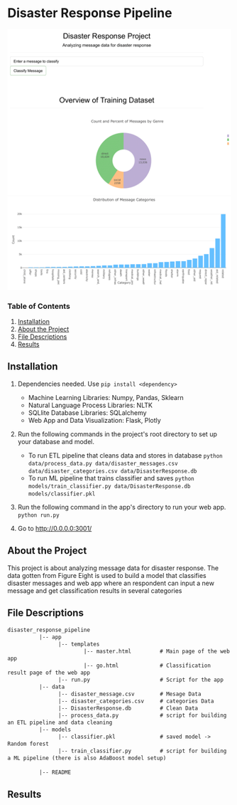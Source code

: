 # Disaster Response Pipeline 


<img src="figures/mainpage/main1.png"  />
<img src="figures/mainpage/main2.png"  />


### Table of Contents

1. [Installation](#installation)
2. [About the Project](#motivation)
3. [File Descriptions](#files)
4. [Results](#results)

## Installation <a name="installation"></a>

1. Dependencies needed. Use `pip install <dependency>` 
    - Machine Learning Libraries: Numpy, Pandas, Sklearn
    - Natural Language Process Libraries: NLTK
    - SQLlite Database Libraries: SQLalchemy
    - Web App and Data Visualization: Flask, Plotly
    
2. Run the following commands in the project's root directory to set up your database and model.

    - To run ETL pipeline that cleans data and stores in database
        `python data/process_data.py data/disaster_messages.csv data/disaster_categories.csv data/DisasterResponse.db`
    - To run ML pipeline that trains classifier and saves
        `python models/train_classifier.py data/DisasterResponse.db models/classifier.pkl`

3. Run the following command in the app's directory to run your web app.
    `python run.py`

4. Go to http://0.0.0.0:3001/

## About the Project<a name="motivation"></a>
This project is about analyzing message data for disaster response. The data gotten from Figure Eight is used to build a model that classifies disaster messages and web app where an respondent can input a new message and get classification results in several categories 

## File Descriptions <a name="files"></a>
```
disaster_response_pipeline
          |-- app
                |-- templates
                        |-- master.html         # Main page of the web app
                        |-- go.html             # Classification result page of the web app
                |-- run.py                      # Script for the app
          |-- data
                |-- disaster_message.csv        # Mesage Data
                |-- disaster_categories.csv     # categories Data
                |-- DisasterResponse.db         # Clean Data
                |-- process_data.py             # script for building an ETL pipeline and data cleaning
          |-- models
                |-- classifier.pkl              # saved model -> Random forest 
                |-- train_classifier.py         # script for building a ML pipeline (there is also AdaBoost model setup)

          |-- README
```
## Results<a name="results"></a>



